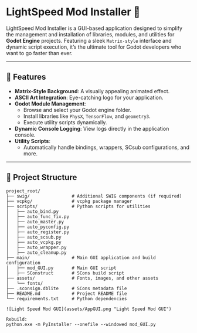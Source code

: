 ﻿# LightSpeed Mod Installer 🚀

LightSpeed Mod Installer is a GUI-based application designed to simplify the management and installation of libraries, modules, and utilities for **Godot Engine** projects. Featuring a sleek `Matrix-style` interface and dynamic script execution, it’s the ultimate tool for Godot developers who want to go faster than ever.

---

## 🎨 Features

- **Matrix-Style Background**: A visually appealing animated effect.
- **ASCII Art Integration**: Eye-catching logo for your application.
- **Godot Module Management**:
  - Browse and select your Godot engine folder.
  - Install libraries like `PhysX`, `TensorFlow`, and `geometry3`.
  - Execute utility scripts dynamically.
- **Dynamic Console Logging**: View logs directly in the application console.
- **Utility Scripts**:
  - Automatically handle bindings, wrappers, SCsub configurations, and more.

---

## 📂 Project Structure

```plaintext
project_root/
├── swig/                # Additional SWIG components (if required)
├── vcpkg/               # vcpkg package manager
├── scripts/             # Python scripts for utilities
│   ├── auto_bind.py
│   ├── auto_func_fix.py
│   ├── auto_master.py
│   ├── auto_pyconfig.py
│   ├── auto_register.py
│   ├── auto_scsub.py
│   ├── auto_vcpkg.py
│   ├── auto_wrapper.py
│   ├── auto_cleanup.py
├── main/                # Main GUI application and build configuration
│   ├── mod_GUI.py       # Main GUI script
│   ├── SConstruct       # SCons build script
├── assets/              # Fonts, images, and other assets
│   └── fonts/
├── .sconsign.dblite     # SCons metadata file
├── README.md            # Project README file
└── requirements.txt     # Python dependencies

![Light Speed Mod GUI](assets/AppGUI.png "Light Speed Mod GUI")

Rebuild: 
python.exe -m PyInstaller --onefile --windowed mod_GUI.py
